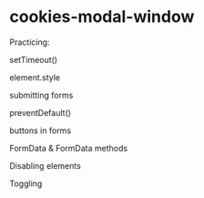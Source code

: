 # cookies-modal-window
Practicing:

  setTimeout()
  
  element.style
  
  submitting forms
  
  preventDefault()
  
  buttons in forms
  
  FormData & FormData methods
  
  Disabling elements
  
  Toggling
